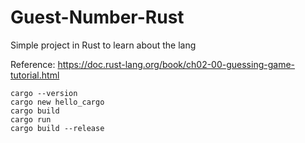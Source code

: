 # Guest-Number-Rust
Simple project in Rust to learn about the lang

Reference: https://doc.rust-lang.org/book/ch02-00-guessing-game-tutorial.html

```shell
cargo --version
cargo new hello_cargo 
cargo build
cargo run
cargo build --release
```
